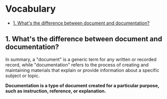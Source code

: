 # Vocabulary <!-- omit in toc -->

- [1. What's the difference between document and documentation?](#1-whats-the-difference-between-document-and-documentation)

## 1. What's the difference between document and documentation?

In summary, a "document" is a generic term for any written or recorded record, while "documentation" refers to the process of creating and maintaining materials that explain or provide information about a specific subject or topic.

**Documentation is a type of document created for a particular purpose, such as instruction, reference, or explanation.**




